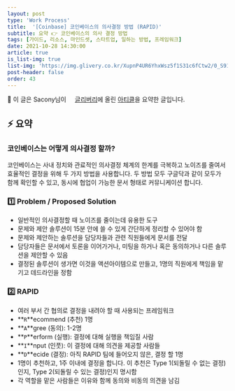 ```yaml
---
layout: post
type: 'Work Process'
title:  '[Coinbase] 코인베이스의 의사결정 방법 (RAPID)'
subtitle: 요약 👉 코인베이스의 의사 결정 방법
tags: [가이드, 리소스, 마인드셋, 스타트업, 일하는 방법, 프레임워크]
date: 2021-10-28 14:30:00
article: true
is_list-img: true
list-img: 'https://img.glivery.co.kr/XupnP4UR6YhxWsz5f1S31c6fCtw2/0_S91p0y9p0_O7ciGX-1634286185222.png'
post-header: false
order: 43
---
```


<p class="text-gray">
 🔗 이 글은 Sacony님이 <a href='https://saconyreview.glivery.co.kr/' target='blank' rel='nofollow' id='outlink1' onclick='clickedOutlink(outlink1)'><img src='https://glivery.co.kr/icons/favicon-96x96.png' style='display:inline; height: 1em; position: relative; bottom: -2px; margin-right: 2px;'>글리버리</a>에 올린 <a href='https://saconyreview.glivery.co.kr/p/2265438233048' target='blank' rel='nofollow' id='outlink2' onclick='clickedOutlink(outlink2)'>아티클</a>을 요약한 글입니다.
</p>

## ⚡️ 요약

### 코인베이스는 어떻게 의사결정 할까?

코인베이스는 사내 정치와 관료적인 의사결정 체계의 한계를 극복하고 노이즈를 줄여서 효율적인 결정을 위해  두 가지 방법을 사용합니다. 두 방법 모두 구글닥과 같이 모두가 함께 확인할 수 있고, 동시에 협업이 가능한 문서 형태로 커뮤니케이션 합니다.

### 1️⃣ Problem / Proposed Solution
* 일반적인 의사결정할 때 노이즈를 줄이는데 유용한 도구
* 문제와 제안 솔루션이 15분 안에 쓸 수 있게 간단하게 정리할 수 있어야 함
* 문제와 제안하는 솔루션을 담당자들과 관련 직원들에게 문서를 전달
* 담당자들은 문서에서 토론을 이어가거나, 미팅을 하거나 혹은 동의하거나 다른 솔루션을 제안할 수 있음
* 결정된 솔루션이 생가면 이것을 액션아이템으로 만들고, 1명의 직원에게 책임을 맡기고 데드라인을 정함

### 2️⃣ RAPID
* 여러 부서 간 협의로 결정을 내려야 할 때 사용되는 프레임워크
* **`R`**ecommend (추천) 1명
* **`A`**gree (동의): 1-2명
* **`P`**erform (실행): 결정에 대해 실행을 책임질 사람
* **`I`**nput (인풋): 이 결정에 대해 의견을 제공할 사람들
* **`D`**ecide (결정): 아직 RAPID 팀에 들어오지 않은, 결정 할 1명
* 1명이 추천하고, 1주 이내에 결정을 합니다. 이 추천은 Type 1(되돌릴 수 없는 결정)인지, Type 2(되돌릴 수 있는 결정)인지 명시함
* 각 역할을 맡은 사람들은 이유와 함께 동의와 비동의 의견을 남김